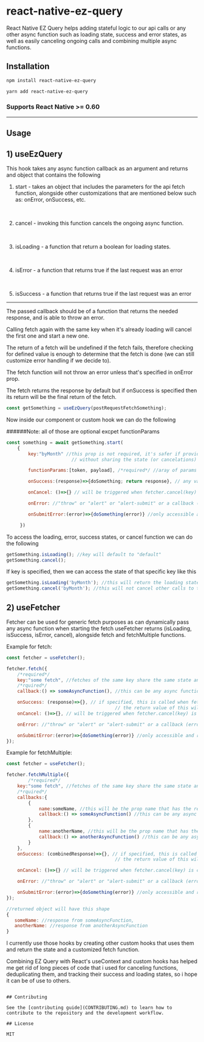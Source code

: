 # react-native-ez-query

React Native EZ Query helps adding stateful logic to our api calls or any other async function such as loading state, success and error states, as well as easily canceling ongoing calls and combining multiple async functions.

## Installation

```sh
npm install react-native-ez-query
```

```sh
yarn add react-native-ez-query
```

### Supports React Native >= 0.60

---

## Usage

## 1) useEzQuery

This hook takes any async function callback as an argument and returns and object that contains the following

1. start - takes an object that includes the parameters for the api fetch function, alongside other customizations that are mentioned below such as: onError, onSuccess, etc.

<br>

2. cancel - invoking this function cancels the ongoing async function.

<br>

3. isLoading - a function that return a boolean for loading states.

<br>

4. isError - a function that returns true if the last request was an error

<br>

5. isSuccess - a function that returns true if the last request was an error

---

The passed callback should be of a function that returns the needed response, and is able to throw an error.

Calling fetch again with the same key when it's already loading will cancel the first one and start a new one.

The return of a fetch will be undefined if the fetch fails, therefore checking for defined value is enough to determine that the fetch is done (we can still customize error handling if we decide to).

The fetch function will not throw an error unless that's specified in onError prop.

The fetch returns the response by default but if onSuccess is specified then its return will be the final return of the fetch.

```javascript
const getSomething = useEzQuery(postRequestFetchSomething);
```

Now inside our component or custom hook we can do the following

######Note: all of those are optional excpet functionParams

```javascript
const something = await getSomething.start(
    {
        key:"byMonth" //this prop is not required, it's safer if provided as it allows to use the same query with different params
                        // without sharing the state (or cancelations) between diffrent fetches that use the same async function

        functionParams:[token, payload], /*required*/ //aray of params that will be passed to the function [] if none

        onSuccess:(response)=>{doSomething; return response}, // any value returned here will be the return of the entire fetch

        onCancel: ()=>{} // will be triggered when fetcher.cancel(key) is called

        onError: //"throw" or "alert" or "alert-submit" or a callback (error)=>{doSomething(error)}, error object will be the error thrown by the first fetch that fails

        onSubmitError:(error)=>{doSomething(error)} //only accessible and required if onError is set to "alert-submit"

     })
```

To access the loading, error, success states, or cancel function we can do the following

```javascript
getSomething.isLoading(); //key will default to "default"
getSomething.cancel();
```

If key is specified, then we can access the state of that specific key like this

```javascript
getSomething.isLoading('byMonth'); //this will return the loading state of the fetch that has this specific key
getSomething.cancel('byMonth'); //this will not cancel other calls to the same api that have no key or different key
```

## 2) useFetcher

Fetcher can be used for generic fetch purposes as can dynamically pass any async function when starting the fetch
useFetcher returns (isLoading, isSuccess, isError, cancel), alongside fetch and fetchMultiple functions.

Example for fetch:

```javascript
const fetcher = useFetcher();
```

```javascript
fetcher.fetch({
    /*required*/
    key:"some fetch", //fetches of the same key share the same state and cancel function
    /*rquired*/
    callback:() => someAsyncFunction(), //this can be any async function

    onSuccess: (response)=>{}, // if specified, this is called when fetch is done
                                        // the return value of this will be the final returned value
    onCancel: ()=>{}, // will be triggered when fetcher.cancel(key) is called

    onError: //"throw" or "alert" or "alert-submit" or a callback (error)=>{doSomething(error)}, error object will be the error thrown by the first fetch that fails

    onSubmitError:(error)=>{doSomething(error)} //only accessible and required if onError is set to "alert-submit"
});

```

Example for fetchMultiple:

```javascript
const fetcher = useFetcher();
```

```javascript
fetcher.fetchMultiple({
        /*required*/
    key:"some fetch", //fetches of the same key share the same state and cancel function
    /*rquired*/
    callbacks:{
        {
            name:someName, //this will be the prop name that has the retured value in the combined response object
            callback:() => someAsyncFunction() //this can be any async function
        },
        {
            name:anotherName, //this will be the prop name that has the retured value in the combined response object
            callback:() => anotherAsyncFunction() //this can be any async function
        }
    },
    onSuccess: (combinedResponse)=>{}, // if specified, this is called when all fetches are done
                                        // the return value of this will be the final returned value

    onCancel: ()=>{} // will be triggered when fetcher.cancel(key) is called

    onError: //"throw" or "alert" or "alert-submit" or a callback (error)=>{doSomething(error)}, error object will be the error thrown by the first fetch that fails

    onSubmitError:(error)=>{doSomething(error)} //only accessible and required if onError is set to "alert-submit"
});

//returned object will have this shape
{
   someName: //response from someAsyncFunction,
   anotherName: //response from anotherAsyncFunction
}
```

I currently use those hooks by creating other custom hooks that uses them and return the state and a customized fetch function.

Combining EZ Query with React's useContext and custom hooks has helped me get rid of long pieces of code that i used for
canceling functions, deduplicating them, and tracking their success and loading states, so i hope it can be of use to others.

```

## Contributing

See the [contributing guide](CONTRIBUTING.md) to learn how to contribute to the repository and the development workflow.

## License

MIT
```
